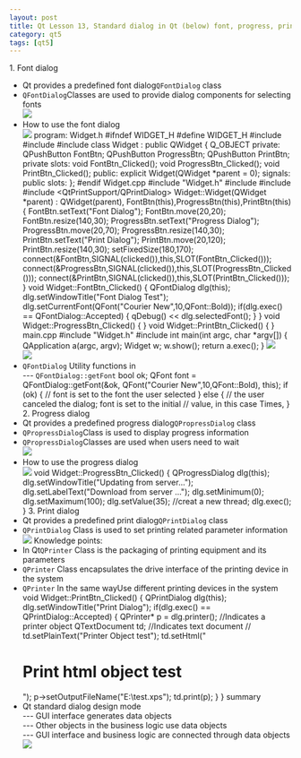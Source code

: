```yaml
---
layout: post
title: Qt Lesson 13, Standard dialog in Qt (below) font, progress, printing
category: qt5
tags: [qt5]
---
```

1\. Font dialog
* Qt provides a predefined font dialog`QFontDialog` class
* `QFontDialog`Classes are used to provide dialog components for selecting fonts  
![ ](/md_blog/public/assets/2021-07-25/63bf4e94bc5a18b0fdcdae0e1b64aee0.png)
* How to use the font dialog  
![ ](/md_blog/public/assets/2021-07-25/ad18a28c40d91ea988af9a69e1d19106.png)
program:
Widget.h
    #ifndef WIDGET_H #define WIDGET_H #include <QWidget> #include <QPushButton> #include <QDebug> class Widget : public QWidget { Q_OBJECT private: QPushButton FontBtn; QPushButton ProgressBtn; QPushButton PrintBtn; private slots: void FontBtn_Clicked(); void ProgressBtn_Clicked(); void PrintBtn_Clicked(); public: explicit Widget(QWidget *parent = 0); signals: public slots: }; #endif 
Widget.cpp
    #include "Widget.h" #include <QFontDialog> #include <QProgressDialog> #include <QtPrintSupport/QPrintDialog> Widget::Widget(QWidget *parent) : QWidget(parent), FontBtn(this),ProgressBtn(this),PrintBtn(this) { FontBtn.setText("Font Dialog"); FontBtn.move(20,20); FontBtn.resize(140,30); ProgressBtn.setText("Progress Dialog"); ProgressBtn.move(20,70); ProgressBtn.resize(140,30); PrintBtn.setText("Print Dialog"); PrintBtn.move(20,120); PrintBtn.resize(140,30); setFixedSize(180,170); connect(&FontBtn,SIGNAL(clicked()),this,SLOT(FontBtn_Clicked())); connect(&ProgressBtn,SIGNAL(clicked()),this,SLOT(ProgressBtn_Clicked())); connect(&PrintBtn,SIGNAL(clicked()),this,SLOT(PrintBtn_Clicked())); } void Widget::FontBtn_Clicked() { QFontDialog dlg(this); dlg.setWindowTitle("Font Dialog Test"); dlg.setCurrentFont(QFont("Courier New",10,QFont::Bold)); if(dlg.exec() == QFontDialog::Accepted) { qDebug() << dlg.selectedFont(); } } void Widget::ProgressBtn_Clicked() { } void Widget::PrintBtn_Clicked() { } 
main.cpp
    #include "Widget.h" #include <QApplication> int main(int argc, char *argv[]) { QApplication a(argc, argv); Widget w; w.show(); return a.exec(); } 
![ ](/md_blog/public/assets/2021-07-25/81671fa20e8f6967cc1cf35dba9bd510.png)  
![ ](/md_blog/public/assets/2021-07-25/c43fe33779d52e1e2fe980b31de52eac.png)
* `QFontDialog` Utility functions in  
--- `QFontDialog::getFont`
     bool ok; QFont font = QFontDialog::getFont(&ok, QFont("Courier New",10,QFont::Bold), this); if (ok) { // font is set to the font the user selected } else { // the user canceled the dialog; font is set to the initial // value, in this case Times, } 
2\. Progress dialog
* Qt provides a predefined progress dialog`QPropressDialog` class
* `QPropressDialog`Class is used to display progress information
* `QPropressDialog`Classes are used when users need to wait  
![ ](/md_blog/public/assets/2021-07-25/e5cf2973c8b73752752ad5e13b8c68b6.png)
* How to use the progress dialog  
![ ](/md_blog/public/assets/2021-07-25/dd1acc363664916c4f5d928307720596.png)
     void Widget::ProgressBtn_Clicked() { QProgressDialog dlg(this); dlg.setWindowTitle("Updating from server..."); dlg.setLabelText("Download from server ..."); dlg.setMinimum(0); dlg.setMaximum(100); dlg.setValue(35); //creat a new thread; dlg.exec(); } 
3\. Print dialog
* Qt provides a predefined print dialog`QPrintDialog` class
* `QPrintDialog` Class is used to set printing related parameter information  
![ ](/md_blog/public/assets/2021-07-25/c05703594ad788aaca564f78fde4a866.png)
Knowledge points:
* In Qt`QPrinter` Class is the packaging of printing equipment and its parameters
* `QPrinter` Class encapsulates the drive interface of the printing device in the system
* `QPrinter` In the same wayUse different printing devices in the system
    void Widget::PrintBtn_Clicked() { QPrintDialog dlg(this); dlg.setWindowTitle("Print Dialog"); if(dlg.exec() == QPrintDialog::Accepted) { QPrinter* p = dlg.printer(); //Indicates a printer object QTextDocument td; //Indicates text document // td.setPlainText("Printer Object test"); td.setHtml("<h1>Print html object test</h1>"); p->setOutputFileName("E:\\test.xps"); td.print(p); } } 
summary
* Qt standard dialog design mode  
--- GUI interface generates data objects  
--- Other objects in the business logic use data objects  
--- GUI interface and business logic are connected through data objects  
![ ](/md_blog/public/assets/2021-07-25/4d0f1d6f7c83c6efd487cc1188732358.png)
